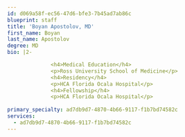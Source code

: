 ```yaml
---
id: d069a58f-ec56-47d6-bfe3-7b45ad7ab86c
blueprint: staff
title: 'Boyan Apostolov, MD'
first_name: Boyan
last_name: Apostolov
degree: MD
bio: |2-

              <h4>Medical Education</h4>
              <p>Ross University School of Medicine</p>
              <h4>Residency</h4>
              <p>HCA Florida Ocala Hospital</p>
              <h4>Fellowship</h4>
              <p>HCA Florida Ocala Hospital</p>
          
primary_specialty: ad7db9d7-4870-4b66-9117-f1b7bd74582c
services:
  - ad7db9d7-4870-4b66-9117-f1b7bd74582c
---
```

